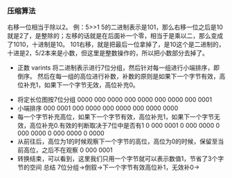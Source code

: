 


### 压缩算法
右移一位相当于除以2。
例：5>>1
5的二进制表示是101，那么右移一位之后是10就是2了，是整除的；左移的话就是在后面补一个零，相当于是乘以二，那么变成了1010，十进制是10。
101右移，就是把最后一位拿掉了，是10这个是二进制的，十进是2，5/2本来是小数，但这里是整数操作的，所以把小数部分去掉了。

* 正数
varints
将二进制表示进行7位分组，然后针对每一组进行小端排序，即倒序。
然后在每一组的高位进行补数，补数的原则是如果下一个字节有效，高位补充1，如果下一个字节无效，高位补充0。
- 将定长位图按7位分组
   0000
   000 0000
   000 0000
   000 0000
   000 0001
- 小端排序
   000 0001
   000 0000
   000 0000
   000 0000
   0000
- 每一个字节补充高位，如果下一个字节有效，高位补充1，如果下一个字节无效，高位补充0.有效的判断取决于7位中是否有1
   0 000 0001
   0 000 0000
   0 000 0000
   0 000 0000
   0 0000
- 从前往后，高位为1的时候观察下一个字节的高位，高位为0的时候，保留至当前高位，之后不在观察
   0 000 0001
- 转换结束，可以看到，这里我们只用一个字节就可以表示数值1，节省了3个字节的空间
总结
7位分组->倒叙->下一个字节有效高位补1，无效补0->